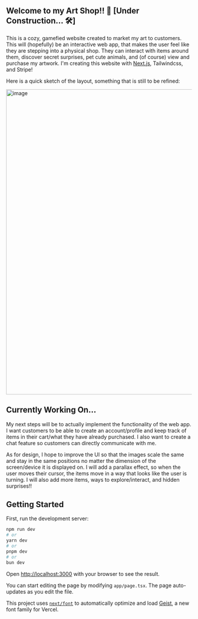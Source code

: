 ## Welcome to my Art Shop!! 🩷 [Under Construction... 🛠️]

This is a cozy, gamefied website created to market my art to customers. This will (hopefully) be an interactive web app, that makes the user feel like they are stepping into a physical shop. They can interact with items around them, discover secret surprises, pet cute animals, and (of course) view and purchase my artwork. I'm creating this website with [Next.js](https://nextjs.org), Tailwindcss, and Stripe!

Here is a quick sketch of the layout, something that is still to be refined:

<img width="1315" height="826" alt="image" src="https://github.com/user-attachments/assets/aae9a946-02dd-4a2e-ac8d-9779958bff52" />

## Currently Working On...
My next steps will be to actually implement the functionality of the web app. I want customers to be able to create an account/profile and keep track of items in their cart/what they have already purchased. I also want to create a chat feature so customers can directly communicate with me. 

As for design, I hope to improve the UI so that the images scale the same and stay in the same positions no matter the dimension of the screen/device it is displayed on. I will add a parallax effect, so when the user moves their cursor, the items move in a way that looks like the user is turning. I will also add more items, ways to explore/interact, and hidden surprises!!

## Getting Started

First, run the development server:

```bash
npm run dev
# or
yarn dev
# or
pnpm dev
# or
bun dev
```

Open [http://localhost:3000](http://localhost:3000) with your browser to see the result.

You can start editing the page by modifying `app/page.tsx`. The page auto-updates as you edit the file.

This project uses [`next/font`](https://nextjs.org/docs/app/building-your-application/optimizing/fonts) to automatically optimize and load [Geist](https://vercel.com/font), a new font family for Vercel.
